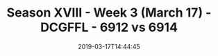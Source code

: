 ---
title: Season XVIII - Week 3 (March 17) - DCGFFL - 6912 vs 6914
teams_score:
- team: 6912
  score: 32
- team: 6914
  score: 24
mvp: Mark Hofberg (Purple), Danny Hughes (Forest)
game-ball: ''
sportsperson: ''
season: 16
week: 3
date: '2019-03-17T14:44:45'
pageid: season-xviii-week-3-march-18-6912-vs-6914
---